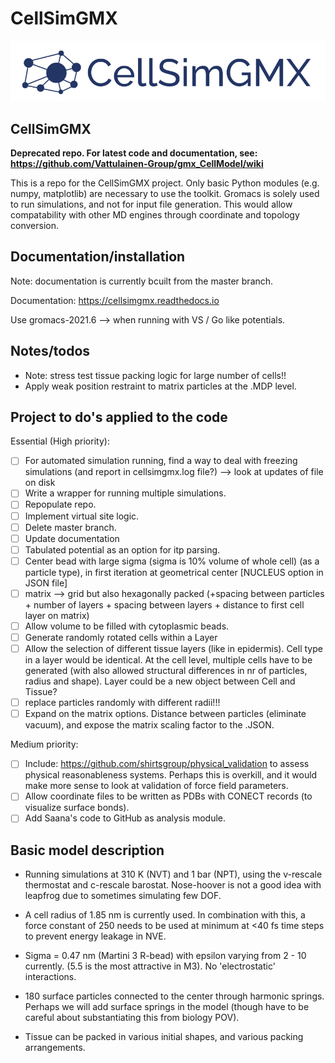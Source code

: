 # CellSimGMX

<p align="left">
  <img src="docs/logo.png" width="550" title="CellSimGMX logo">
</p>

## CellSimGMX

**Deprecated repo. For latest code and documentation, see: https://github.com/Vattulainen-Group/gmx_CellModel/wiki**

This is a repo for the CellSimGMX project. Only basic Python modules (e.g. numpy, matplotlib) are necessary to use the toolkit. Gromacs is solely used to run simulations, and not for input file generation. This would allow compatability with other MD engines through coordinate and topology conversion.
## Documentation/installation

Note: documentation is currently bcuilt from the master branch. 

Documentation: https://cellsimgmx.readthedocs.io

Use gromacs-2021.6 --> when running with VS / Go like potentials. 

## Notes/todos
- Note: stress test tissue packing logic for large number of cells!!
- Apply weak position restraint to matrix particles at the .MDP level. 

## Project to do's applied to the code

Essential (High priority):

- [ ] For automated simulation running, find a way to deal with freezing simulations (and report in cellsimgmx.log file?) --> look at updates of file on disk
- [ ] Write a wrapper for running multiple simulations. 
- [ ] Repopulate repo. 
- [ ] Implement virtual site logic. 
- [ ] Delete master branch. 
- [ ] Update documentation
- [ ] Tabulated potential as an option for itp parsing. 
- [ ] Center bead with large sigma (sigma is 10% volume of whole cell) (as a particle type), in first iteration at geometrical center [NUCLEUS option in JSON file]
- [ ] matrix --> grid but also hexagonally packed (+spacing between particles + number of layers + spacing between layers + distance to first cell layer on matrix)
- [ ] Allow volume to be filled with cytoplasmic beads. 
- [ ] Generate randomly rotated cells within a Layer 
- [ ] Allow the selection of different tissue layers (like in epidermis). Cell type in a layer would be identical. At the cell level, multiple cells have to be generated (with also allowed structural differences in nr of particles, radius and shape). Layer could be a new object between Cell and Tissue?
- [ ] replace particles randomly with different radii!!!
- [ ] Expand on the matrix options. Distance between particles (eliminate vacuum), and expose the matrix scaling factor to the .JSON. 

Medium priority:
- [ ] Include: https://github.com/shirtsgroup/physical_validation to assess physical reasonableness systems. Perhaps this is overkill, and it would make more sense to look at validation of force field parameters. 
- [ ] Allow coordinate files to be written as PDBs with CONECT records (to visualize surface bonds). 
- [ ] Add Saana's code to GitHub as analysis module. 

## Basic model description

- Running simulations at 310 K (NVT) and 1 bar (NPT), using the v-rescale thermostat and c-rescale barostat. Nose-hoover is not a good idea with leapfrog due to sometimes simulating few DOF. 

- A cell radius of 1.85 nm is currently used. In combination with this, a force constant of 250 needs to be used at minimum at <40 fs time steps to prevent energy leakage in NVE. 

- Sigma = 0.47 nm (Martini 3 R-bead) with epsilon varying from 2 - 10 currently. (5.5 is the most attractive in M3). No 'electrostatic' interactions. 

- 180 surface particles connected to the center through harmonic springs. Perhaps we will add surface springs in the model (though have to be careful about substantiating this from biology POV). 

- Tissue can be packed in various initial shapes, and various packing arrangements. 
